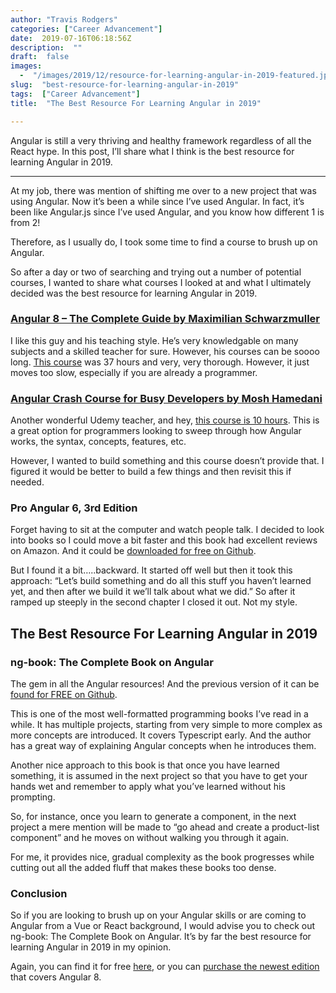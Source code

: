 ```yaml
---
author: "Travis Rodgers"
categories: ["Career Advancement"]
date:  2019-07-16T06:18:56Z
description:  ""
draft:  false
images: 
  -  "/images/2019/12/resource-for-learning-angular-in-2019-featured.jpg"
slug:  "best-resource-for-learning-angular-in-2019"
tags:  ["Career Advancement"]
title:  "The Best Resource For Learning Angular in 2019"

---
```


<div class="lead-paragraph"><span class="dropcap">A</span>ngular is still a very thriving and healthy framework regardless of all the React hype. In this post, I&#8217;ll share what I think is the best resource for learning Angular in 2019. </div><hr class="lead-hr">



<p>At my job, there was mention of shifting me over to a new project that was using Angular. Now it&#8217;s been a while since I&#8217;ve used Angular. In fact, it&#8217;s been like Angular.js since I&#8217;ve used Angular, and you know how different 1 is from 2!</p>



<p>Therefore, as I usually do, I took some time to find a course to brush up on Angular. </p>



<p>So after a day or two of searching and trying out a number of potential courses, I wanted to share what courses I looked at and what I ultimately decided was the best resource for learning Angular in 2019. </p>



<h3><a href="https://click.linksynergy.com/deeplink?id=byQ1B*3xS1w&amp;mid=39197&amp;murl=https%3A%2F%2Fwww.udemy.com%2Fthe-complete-guide-to-angular-2%2F" target="_blank" rel="noreferrer noopener" aria-label="Angular 8 - The Complete Guide by Maximilian Schwarzmuller (opens in a new tab)">Angular 8 &#8211; The Complete Guide by Maximilian Schwarzmuller</a></h3>



<p>I like this guy and his teaching style. He&#8217;s very knowledgable on many subjects and a skilled teacher for sure. However, his courses can be soooo long. <a href="https://click.linksynergy.com/deeplink?id=byQ1B*3xS1w&amp;mid=39197&amp;murl=https%3A%2F%2Fwww.udemy.com%2Fthe-complete-guide-to-angular-2%2F" target="_blank" rel="noreferrer noopener" aria-label="This course (opens in a new tab)">This course</a> was 37 hours and very, very thorough. However, it just moves too slow, especially if you are already a programmer.</p>



<h3><a href="https://click.linksynergy.com/deeplink?id=byQ1B*3xS1w&amp;mid=39197&amp;murl=https%3A%2F%2Fwww.udemy.com%2Fangular-crash-course%2F" target="_blank" rel="noreferrer noopener" aria-label="Angular Crash Course for Busy Developers by Mosh Hamedani (opens in a new tab)">Angular Crash Course for Busy Developers by Mosh Hamedani</a></h3>



<p>Another wonderful Udemy teacher, and hey, <a href="https://click.linksynergy.com/deeplink?id=byQ1B*3xS1w&amp;mid=39197&amp;murl=https%3A%2F%2Fwww.udemy.com%2Fangular-crash-course%2F" target="_blank" rel="noreferrer noopener" aria-label="this course is 10 hours (opens in a new tab)">this course is 10 hours</a>. This is a great option for programmers looking to sweep through how Angular works, the syntax, concepts, features, etc. </p>



<p>However, I wanted to build something and this course doesn&#8217;t provide that. I figured it would be better to build a few things and then revisit this if needed. </p>



<h3>Pro Angular 6, 3rd Edition</h3>



<p>Forget having to sit at the computer and watch people talk. I decided to look into books so I could move a bit faster and this book had excellent reviews on Amazon. And it could be <a rel="noreferrer noopener" aria-label="downloaded for free on Github (opens in a new tab)" href="https://github.com/ppatil9096/books/blob/master/Pro%20Angular%206%2C%203rd%20Edition.pdf" target="_blank">downloaded for free on Github</a>. </p>



<p>But I found it a bit&#8230;..backward. It started off well but then it took this approach: &#8220;Let&#8217;s build something and do all this stuff you haven&#8217;t learned yet, and then after we build it we&#8217;ll talk about what we did.&#8221; So after it ramped up steeply in the second chapter I closed it out. Not my style. </p>



<h2>The Best Resource For Learning Angular in 2019</h2>



<h3>ng-book: The Complete Book on Angular</h3>



<p>The gem in all the Angular resources! And the previous version of it can be <a rel="noreferrer noopener" aria-label="found for FREE on Github (opens in a new tab)" href="https://github.com/JooYoo/Books-Angular/blob/master/ng-book2-angular-6-r68.pdf" target="_blank">found for FREE on Github</a>. </p>



<p>This is one of the most well-formatted programming books I&#8217;ve read in a while. It has multiple projects, starting from very simple to more complex as more concepts are introduced. It covers Typescript early. And the author has a great way of explaining Angular concepts when he introduces them. </p>



<p>Another nice approach to this book is that once you have learned something, it is assumed in the next project so that you have to get your hands wet and remember to apply what you&#8217;ve learned without his prompting.</p>



<p>So, for instance, once you learn to generate a component, in the next project a mere mention will be made to &#8220;go ahead and create a product-list component&#8221; and he moves on without walking you through it again. </p>



<p>For me, it provides nice, gradual complexity as the book progresses while cutting out all the added fluff that makes these books too dense.</p>



<h3>Conclusion</h3>



<p>So if you are looking to brush up on your Angular skills or are coming to Angular from a Vue or React background, I would advise you to check out ng-book: The Complete Book on Angular. It&#8217;s by far the best resource for learning Angular in 2019 in my opinion. </p>



<p>Again, you can find it for free <a rel="noreferrer noopener" aria-label="here (opens in a new tab)" href="https://github.com/JooYoo/Books-Angular/blob/master/ng-book2-angular-6-r68.pdf" target="_blank">here</a>, or you can <a href="https://www.ng-book.com/2/" target="_blank" rel="noreferrer noopener" aria-label="purchase the newest edition (opens in a new tab)">purchase the newest edition</a> that covers Angular 8. </p>



